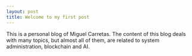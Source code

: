 ```yaml
---
layout: post
title: Welcome to my first post
---
```


This is a personal blog of Miguel Carretas. The content of this blog deals with many topics, but almost all of them, are related to system administration, blockchain and AI.
